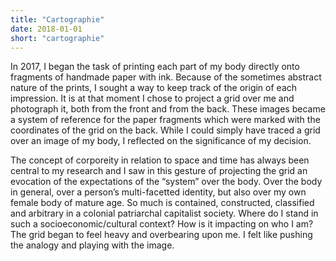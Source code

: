 ```yaml
---
title: "Cartographie"
date: 2018-01-01
short: "cartographie"
---
```

In 2017,  I began the task of printing each part of my body directly onto fragments of handmade paper with ink. Because of the sometimes abstract nature of the prints, I sought a way to keep track of the origin of each impression. It is at that moment I chose to project a grid over me and photograph it, both from the front and from the back. These images became a system of reference for the paper fragments which were marked with the coordinates of the grid on the back. While I could simply have traced a grid over an image of my body, I reflected on the significance of my decision. 

The concept of corporeity in relation to space and time has always been central to my research and I saw in this gesture of projecting the grid an evocation of the expectations of the “system” over the body. Over the body in general, over a person’s multi-facetted identity, but also over my own female body of mature age. So much is contained, constructed, classified and arbitrary in a colonial patriarchal capitalist society.  Where do I stand in such a socioeconomic/cultural context? How is it impacting on who I am? The grid began to feel heavy and overbearing upon me. I felt like pushing the analogy and playing with the image.